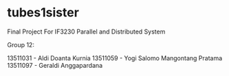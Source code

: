 tubes1sister
============

Final Project For IF3230 Parallel and Distributed System

Group 12:

13511031 - Aldi Doanta Kurnia
13511059 - Yogi Salomo Mangontang Pratama
13511097 - Geraldi Anggapardana
